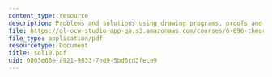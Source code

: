 ```yaml
---
content_type: resource
description: Problems and solutions using drawing programs, proofs and solutions.
file: https://ol-ocw-studio-app-qa.s3.amazonaws.com/courses/6-896-theory-of-parallel-hardware-sma-5511-spring-2004/0803e68ea92198337ed95bd6cd3fece9_sol10.pdf
file_type: application/pdf
resourcetype: Document
title: sol10.pdf
uid: 0803e68e-a921-9833-7ed9-5bd6cd3fece9
---
```

